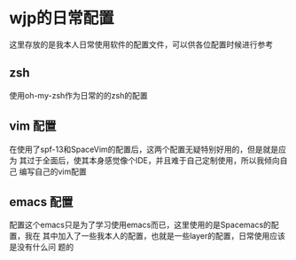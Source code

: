 # wjp的日常配置
这里存放的是我本人日常使用软件的配置文件，可以供各位配置时候进行参考

## zsh
使用oh-my-zsh作为日常的的zsh的配置

## vim 配置
在使用了spf-13和SpaceVim的配置后，这两个配置无疑特别好用的，但是就是应为
其过于全面后，使其本身感觉像个IDE，并且难于自己定制使用，所以我倾向自己
编写自己的vim配置

## emacs 配置
配置这个emacs只是为了学习使用emacs而已，这里使用的是Spacemacs的配置，我在
其中加入了一些我本人的配置，也就是一些layer的配置，日常使用应该是没有什么问
题的

